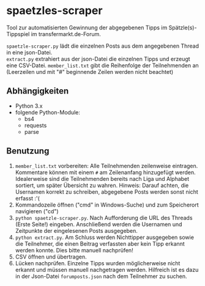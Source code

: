 # spaetzles-scraper

Tool zur automatisierten Gewinnung der abgegebenen Tipps im Spätzle(s)-Tippspiel im transfermarkt.de-Forum. 

`spaetzle-scraper.py` lädt die einzelnen Posts aus dem angegebenen Thread in eine json-Datei.<br>
`extract.py` extrahiert aus der json-Datei die einzelnen Tipps und erzeugt eine CSV-Datei.
`member_list.txt` gibt die Reihenfolge der Teilnehmenden an (Leerzeilen und mit "#" beginnende Zeilen werden nicht beachtet)

## Abhängigkeiten

- Python 3.x
- folgende Python-Module:
  - bs4
  - requests
  - parse

## Benutzung

1. `member_list.txt` vorbereiten: Alle Teilnehmenden zeilenweise eintragen. Kommentare können mit einem `#` am Zeilenanfang hinzugefügt werden. Idealerweise sind die Teilnehmenden bereits nach Liga und Alphabet sortiert, um später Übersicht zu wahren. Hinweis: Darauf achten, die Usernamen korrekt zu schreiben, abgegebene Posts werden sonst nicht erfasst :'(
2. Kommandozeile öffnen ("cmd" in Windows-Suche) und zum Speicherort navigieren ("cd")
3. `python spaetzle-scraper.py`. Nach Aufforderung die URL des Threads (Erste Seite!) eingeben. Anschließend werden die Usernamen und Zeitpunkte der eingelesenen Posts ausgegeben.
4. `python extract.py`. Am Schluss werden Nichttipper ausgegeben sowie die Teilnehmer, die einen Beitrag verfassten aber kein Tipp erkannt werden konnte. Dies bitte manuell nachprüfen!
5. CSV öffnen und übertragen.
6. Lücken nachprüfen. Einzelne Tipps wurden möglicherweise nicht erkannt und müssen manuell nachgetragen werden. Hilfreich ist es dazu in der Json-Datei `forumposts.json` nach dem Teilnehmer zu suchen.
